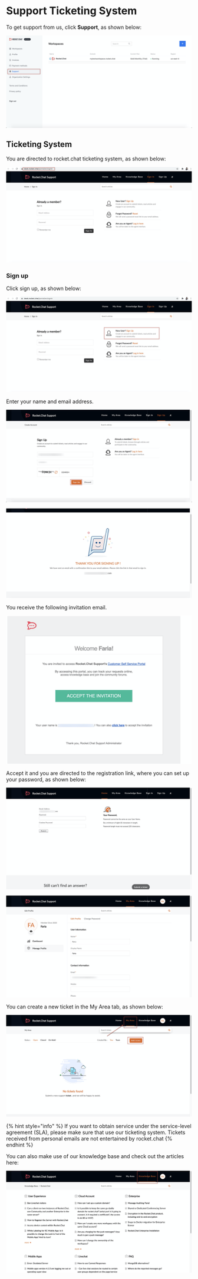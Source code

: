 # Support Ticketing System

To get support from us, click **Support**, as shown below:

![](<../../../.gitbook/assets/image (115) (2) (2) (2) (2) (2) (2) (2) (1) (2) (1) (1) (1) (1).png>)

## Ticketing System

You are directed to rocket.chat ticketing system, as shown below:

![](<../../../.gitbook/assets/image (109) (1) (1).png>)

### Sign up

Click sign up, as shown below:

![](<../../../.gitbook/assets/image (101).png>)

Enter your name and email address.

![](<../../../.gitbook/assets/image (102).png>)

![](<../../../.gitbook/assets/image (103).png>)

You receive the following invitation email.

![](<../../../.gitbook/assets/image (104).png>)

Accept it and you are directed to the registration link, where you can set up your password, as shown below:

![](<../../../.gitbook/assets/image (105).png>)

![](<../../../.gitbook/assets/image (106).png>)

You can create a new ticket in the My Area tab, as shown below:

![](<../../../.gitbook/assets/image (107).png>)

{% hint style="info" %}
If you want to obtain service under the service-level agreement (SLA), please make sure that use our ticketing system. Tickets received from personal emails are not entertained by rocket.chat
{% endhint %}

You can also make use of our knowledge base and check out the articles here:

![](<../../../.gitbook/assets/image (108).png>)
